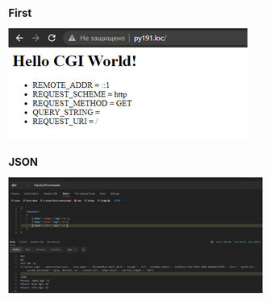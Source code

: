 ## First
![alt text](https://github.com/JormmungandM/Python-course/blob/main/Homework/WebLessons/Img/HomeFirst.png)
## JSON
![alt text](https://github.com/JormmungandM/Python-course/blob/main/Homework/WebLessons/Img/JSON.png)